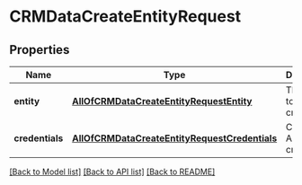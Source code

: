 # CRMDataCreateEntityRequest

## Properties
Name | Type | Description | Notes
------------ | ------------- | ------------- | -------------
**entity** | [**AllOfCRMDataCreateEntityRequestEntity**](AllOfCRMDataCreateEntityRequestEntity.md) | The entity to be created | 
**credentials** | [**AllOfCRMDataCreateEntityRequestCredentials**](AllOfCRMDataCreateEntityRequestCredentials.md) | Company API credentials | 

[[Back to Model list]](../README.md#documentation-for-models) [[Back to API list]](../README.md#documentation-for-api-endpoints) [[Back to README]](../README.md)

